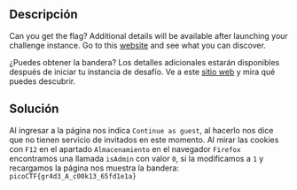 ## Descripción
Can you get the flag? Additional details will be available after launching your challenge instance. Go to this [website](http://saturn.picoctf.net:63686/) and see what you can discover.

¿Puedes obtener la bandera? Los detalles adicionales estarán disponibles después de iniciar tu instancia de desafío. Ve a este [sitio web](http://saturn.picoctf.net:63686/) y mira qué puedes descubrir.
## Solución
Al ingresar a la página nos indica `Continue as guest`, al hacerlo nos dice que no tienen servicio de invitados en este momento. Al mirar las cookies con `F12` en el apartado `Almacenamiento` en el navegador `Firefox` encontramos una llamada `isAdmin` con valor `0`, si la modificamos a `1` y recargamos la página nos muestra la bandera:
`picoCTF{gr4d3_A_c00k13_65fd1e1a}`